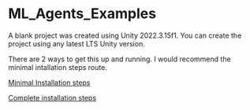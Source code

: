 # ML_Agents_Examples

A blank project was created using Unity 2022.3.15f1. You can create the project using any latest LTS Unity version.

There are 2 ways to get this up and running. I would recommend the minimal intallation steps route.

[Minimal Installation steps](./Help/Documentation/1.MinimalStepsInstallation.md)


[Complete installation steps](./Help/Documentation/0.InstallationSteps.md)
